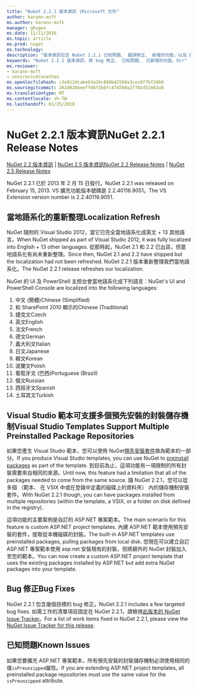 ```yaml
---
title: "NuGet 2.2.1 版本資訊 |Microsoft 文件"
author: karann-msft
ms.author: karann-msft
manager: ghogen
ms.date: 11/11/2016
ms.topic: article
ms.prod: nuget
ms.technology: 
description: "版本資訊包含 NuGet 2.2.1 已知問題、 錯誤修正、 新增的功能，以及 Dcr。"
keywords: "NuGet 2.2.1 版本資訊，將 bug 修正、 已知問題、 已新增的功能，Dcr"
ms.reviewer:
- karann-msft
- unniravindranathan
ms.openlocfilehash: c3e912dcabeb3a26c880b42560a3cec6f7bf2db9
ms.sourcegitcommit: 262d026beeffd4f3b6fc47d780a2f701451663a8
ms.translationtype: MT
ms.contentlocale: zh-TW
ms.lasthandoff: 01/25/2018
---
```

# <a name="nuget-221-release-notes"></a><span data-ttu-id="074f6-104">NuGet 2.2.1 版本資訊</span><span class="sxs-lookup"><span data-stu-id="074f6-104">NuGet 2.2.1 Release Notes</span></span>

<span data-ttu-id="074f6-105">[NuGet 2.2 版本資訊](../release-notes/nuget-2.2.md) | [NuGet 2.5 版本資訊](../release-notes/nuget-2.5.md)</span><span class="sxs-lookup"><span data-stu-id="074f6-105">[NuGet 2.2 Release Notes](../release-notes/nuget-2.2.md) | [NuGet 2.5 Release Notes](../release-notes/nuget-2.5.md)</span></span>

<span data-ttu-id="074f6-106">NuGet 2.2.1 已於 2013 年 2 月 15 日發行。</span><span class="sxs-lookup"><span data-stu-id="074f6-106">NuGet 2.2.1 was released on February 15, 2013.</span></span>  <span data-ttu-id="074f6-107">VS 擴充功能版本號碼是 2.2.40116.9051。</span><span class="sxs-lookup"><span data-stu-id="074f6-107">The VS Extension version number is 2.2.40116.9051.</span></span>

## <a name="localization-refresh"></a><span data-ttu-id="074f6-108">當地語系化的重新整理</span><span class="sxs-lookup"><span data-stu-id="074f6-108">Localization Refresh</span></span>
<span data-ttu-id="074f6-109">NuGet 隨附的 Visual Studio 2012，當它已完全當地語系化成英文 + 13 其他語言。</span><span class="sxs-lookup"><span data-stu-id="074f6-109">When NuGet shipped as part of Visual Studio 2012, it was fully localized into English + 13 other languages.</span></span>  <span data-ttu-id="074f6-110">從那時起，NuGet 2.1 和 2.2 已出貨，但當地語系化有尚未重新整理。</span><span class="sxs-lookup"><span data-stu-id="074f6-110">Since then, NuGet 2.1 and 2.2 have shipped but the localization had not been refreshed.</span></span>  <span data-ttu-id="074f6-111">NuGet 2.2.1 版本重新整理我們當地語系化。</span><span class="sxs-lookup"><span data-stu-id="074f6-111">The NuGet 2.2.1 release refreshes our localization.</span></span>

<span data-ttu-id="074f6-112">NuGet 的 UI 及 PowerShell 主控台會當地語系化成下列語言：</span><span class="sxs-lookup"><span data-stu-id="074f6-112">NuGet's UI and PowerShell Console are localized into the following languages:</span></span>

1. <span data-ttu-id="074f6-113">中文 (簡體)</span><span class="sxs-lookup"><span data-stu-id="074f6-113">Chinese (Simplified)</span></span>
1. <span data-ttu-id="074f6-114">和 SharePoint 2010 顯示的</span><span class="sxs-lookup"><span data-stu-id="074f6-114">Chinese (Traditional)</span></span>
1. <span data-ttu-id="074f6-115">捷克文</span><span class="sxs-lookup"><span data-stu-id="074f6-115">Czech</span></span>
1. <span data-ttu-id="074f6-116">英文</span><span class="sxs-lookup"><span data-stu-id="074f6-116">English</span></span>
1. <span data-ttu-id="074f6-117">法文</span><span class="sxs-lookup"><span data-stu-id="074f6-117">French</span></span>
1. <span data-ttu-id="074f6-118">德文</span><span class="sxs-lookup"><span data-stu-id="074f6-118">German</span></span>
1. <span data-ttu-id="074f6-119">義大利文</span><span class="sxs-lookup"><span data-stu-id="074f6-119">Italian</span></span>
1. <span data-ttu-id="074f6-120">日文</span><span class="sxs-lookup"><span data-stu-id="074f6-120">Japanese</span></span>
1. <span data-ttu-id="074f6-121">韓文</span><span class="sxs-lookup"><span data-stu-id="074f6-121">Korean</span></span>
1. <span data-ttu-id="074f6-122">波蘭文</span><span class="sxs-lookup"><span data-stu-id="074f6-122">Polish</span></span>
1. <span data-ttu-id="074f6-123">葡萄牙文 (巴西)</span><span class="sxs-lookup"><span data-stu-id="074f6-123">Portuguese (Brazil)</span></span>
1. <span data-ttu-id="074f6-124">俄文</span><span class="sxs-lookup"><span data-stu-id="074f6-124">Russian</span></span>
1. <span data-ttu-id="074f6-125">西班牙文</span><span class="sxs-lookup"><span data-stu-id="074f6-125">Spanish</span></span>
1. <span data-ttu-id="074f6-126">土耳其文</span><span class="sxs-lookup"><span data-stu-id="074f6-126">Turkish</span></span>

## <a name="visual-studio-templates-support-multiple-preinstalled-package-repositories"></a><span data-ttu-id="074f6-127">Visual Studio 範本可支援多個預先安裝的封裝儲存機制</span><span class="sxs-lookup"><span data-stu-id="074f6-127">Visual Studio Templates Support Multiple Preinstalled Package Repositories</span></span>
<span data-ttu-id="074f6-128">如果您產生 Visual Studio 範本，您可以使用 NuGet[預先安裝套件](../visual-studio-extensibility/visual-studio-templates.md)做為範本的一部分。</span><span class="sxs-lookup"><span data-stu-id="074f6-128">If you produce Visual Studio templates, you can use NuGet to [preinstall packages](../visual-studio-extensibility/visual-studio-templates.md) as part of the template.</span></span>  <span data-ttu-id="074f6-129">到目前為止，這項功能有一項限制的所有封裝需要來自相同的來源。</span><span class="sxs-lookup"><span data-stu-id="074f6-129">Until now, this feature had a limitation that all of the packages needed to come from the same source.</span></span>  <span data-ttu-id="074f6-130">隨 NuGet 2.2.1，您可以從多個 （範本、 在 VSIX 中或在登錄中定義的磁碟上的資料夾） 內的儲存機制安裝套件。</span><span class="sxs-lookup"><span data-stu-id="074f6-130">With NuGet 2.2.1 though, you can have packages installed from multiple repositories (within the template, a VSIX, or a folder on disk defined in the registry).</span></span>

<span data-ttu-id="074f6-131">這項功能的主要案例是自訂的 ASP.NET 專案範本。</span><span class="sxs-lookup"><span data-stu-id="074f6-131">The main scenario for this feature is custom ASP.NET project templates.</span></span>  <span data-ttu-id="074f6-132">內建 ASP.NET 範本使用預先安裝的套件，提取從本機磁碟的封裝。</span><span class="sxs-lookup"><span data-stu-id="074f6-132">The built-in ASP.NET templates use preinstalled packages, pulling packages from local disk.</span></span>  <span data-ttu-id="074f6-133">您現在可以建立自訂 ASP.NET 專案範本使用 asp.net 安裝現有的封裝，但將額外的 NuGet 封裝加入至您的範本。</span><span class="sxs-lookup"><span data-stu-id="074f6-133">You can now create a custom ASP.NET project template that uses the existing packages installed by ASP.NET but add extra NuGet packages into your template.</span></span>

## <a name="bug-fixes"></a><span data-ttu-id="074f6-134">Bug 修正</span><span class="sxs-lookup"><span data-stu-id="074f6-134">Bug Fixes</span></span>
<span data-ttu-id="074f6-135">NuGet 2.2.1 包含幾個目標的 bug 修正。</span><span class="sxs-lookup"><span data-stu-id="074f6-135">NuGet 2.2.1 includes a few targeted bug fixes.</span></span> <span data-ttu-id="074f6-136">如需工作的清單項目固定在 NuGet 2.2.1，請檢視[此版本的 NuGet Issue Tracker](http://nuget.codeplex.com/workitem/list/advanced?keyword=&status=Closed&type=All&priority=All&release=NuGet%202.2.1&assignedTo=All&component=All&sortField=LastUpdatedDate&sortDirection=Descending&page=0)。</span><span class="sxs-lookup"><span data-stu-id="074f6-136">For a list of work items fixed in NuGet 2.2.1, please view the [NuGet Issue Tracker for this release](http://nuget.codeplex.com/workitem/list/advanced?keyword=&status=Closed&type=All&priority=All&release=NuGet%202.2.1&assignedTo=All&component=All&sortField=LastUpdatedDate&sortDirection=Descending&page=0).</span></span>


## <a name="known-issues"></a><span data-ttu-id="074f6-137">已知問題</span><span class="sxs-lookup"><span data-stu-id="074f6-137">Known Issues</span></span>

<span data-ttu-id="074f6-138">如果您要擴充 ASP.NET 專案範本，所有預先安裝的封裝儲存機制必須使用相同的值`isPreunzipped`屬性。</span><span class="sxs-lookup"><span data-stu-id="074f6-138">If you are extending ASP.NET project templates, all preinstalled package repositories must use the same value for the `isPreunzipped` attribute.</span></span>

